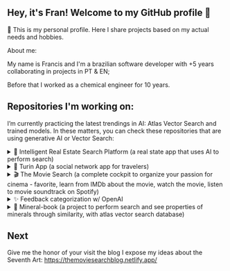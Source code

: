 ## Hey, it's Fran! Welcome to my GitHub profile 👋

👐 This is my personal profile. Here I share projects based on my actual needs and hobbies.


About me:

My name is Francis and I'm a brazilian software developer with +5 years collaborating in projects in PT & EN;

Before that I worked as a chemical engineer for 10 years.


## Repositories I'm working on:

I’m currently practicing the latest trendings in AI: Atlas Vector Search and trained models. In these matters, you can check these repositories that are using generative AI or Vector Search:

<details>
<summary>🏡 Intelligent Real Estate Search Platform (a real state app that uses AI to perform search)</summary>

<br/>
(with Atlas Vector Search)

<br/>

1. Backend (Python)
[https://github.com/francisdiasbr/py-mineral-book](https://github.com/francisdiasbr/real-estate-app-api)
2. Frontend (React Native + Expo Managed App)
[https://github.com/francisdiasbr/mineral-book](https://github.com/francisdiasbr/real-estate-app)

An innovative real estate search platform that uses AI to understand natural language queries. 

Replace complex forms with a smart search bar that understands queries like "sunny 3-bedroom apartment near subway" or "pet-friendly house with backyard under 800k".

<p align="center">
  <img src="https://github.com/user-attachments/assets/9df62f08-6095-45b3-ab0f-d2badfe7bc97" alt="Imagem 1" width="300">
  <img src="https://github.com/user-attachments/assets/42648ff8-068e-4e64-ac28-6d58f10783ff" alt="Imagem 2" width="300">
  <img src="https://github.com/user-attachments/assets/038e20dd-9205-42a0-814b-dbff0c3c42fa" alt="Imagem 2" width="300">
</p>
</details>

<details>
<summary>🎒 Turin App (a social network app for travelers) </summary>
<br/>
The app is available only in Brazil in Apple Store.

[Clique aqui para acessar o app na Apple Store](https://apps.apple.com/br/app/turin-app/id6479428113?l=en-GB)

<p align="center">
  <img src="https://github.com/user-attachments/assets/5289b6e0-5e06-42a9-901e-1a580f1f8d08" alt="Imagem 1" width="300">
  <img src="https://github.com/user-attachments/assets/13d64cbf-0c29-471f-8259-6008b78c8c3e" alt="Imagem 2" width="300">
  <img src="https://github.com/user-attachments/assets/bb39b3c7-9867-44b6-aa4d-bd7d75aafba6" alt="Imagem 3" width="300">
</p>

</details>

<details>
<summary>🎬 The Movie Search (a complete cockpit to organize your passion for cinema - favorite, learn from IMDb about the movie, watch the movie, listen to movie soundtrack on Spotify)</summary>
<br/>
(with Langchain)
<br/>

It is a **ecosystem** that interact with Internet Movie Database (through bulk catalogue, in user machine), create a curatory of movies, generate blogposts (all of that in Admin project locally), and after that publish the blogposts in a online Blog. 
The project also has and two APIs, one for each frontend application.

- In admin, user can search in IMDb catalogue, create a list of favorite movies and generate blogposts.
- In blog, users can see the generated blogposts.



1. Movie Search Admin Frontend (Next project with Redux for state management):
https://github.com/francisdiasbr/movie-search-frontend

2. Movie Search Admin Backend:
https://github.com/francisdiasbr/movie-search-backend (Python project with Flask). Is the backend for Movie Search. The project comprehends all the endpoints the admin application needs.
3. Movie Search Blog: https://github.com/francisdiasbr/movie-search-blog (Vite project with Redux for state management)
4. Movie Search Blog Backend:https://github.com/francisdiasbr/movie-search-blog-backend (Python project with Flask)
5. Archictecture Decision Records for Movie Search project (ADRs):https://github.com/francisdiasbr/movie-search-adr

</details>

<details>
<summary>✨ Feedback categorization w/ OpenAI</summary>
<br/>
(with Langchain)

This POC aims to categorize customer reviews using OpenAI. The analysis will be based on the comment text to assign a specific category that best describes the feedback.

#### 1. In Python
- https://github.com/francisdiasbr/feedback-categorization-python

#### 2. In JavaScript
- https://github.com/francisdiasbr/feedback-categorization-js

</details>

<details>
<summary> 🔮 Mineral-book (a project to perform search and see properties of minerals through similarity, with atlas vector search database) </summary>

<br/>
(with Atlas Vector Search)

A complete solution for extracting, processing, storing, and searching for information about minerals in a semantic way. It illustrates the application of NLP techniques and semantic search on real datasets, providing a foundation for recommendation systems, enhanced search, and text analysis.

#### 1. Backend (Python)
- https://github.com/francisdiasbr/py-mineral-book

  
#### 2. Frontend (React Native + Expo)
- https://github.com/francisdiasbr/mineral-book


<p align="center">
  <img src="https://github.com/user-attachments/assets/2020b59c-1dcd-4d72-b699-1f9cf3029015" alt="Feedback Categorization">
  <img src="https://github.com/user-attachments/assets/e63851d1-a7f1-4f4c-8d77-b9a74a3a718d" alt="Feedback Categorization">
</p>

</details>

## Next

Give me the honor of your visit the blog I expose my ideas about the Seventh Art: https://themoviesearchblog.netlify.app/




